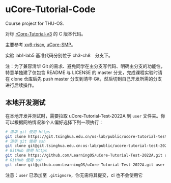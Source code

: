 # uCore-Tutorial-Code

Course project for THU-OS.

对标 [rCore-Tutorial-v3](https://github.com/rcore-os/rCore-Tutorial-v3/) 的 C 版本代码。

主要参考 [xv6-riscv](https://github.com/mit-pdos/xv6-riscv), [uCore-SMP](https://github.com/TianhuaTao/uCore-SMP)。

实验 lab1-lab5 基准代码分别位于 ch3-ch8　分支下。

注：为了兼容清华 Git 的需求、避免同学在主分支写代码、明确主分支的功能性，特意单独建了仅包含 README 与 LICENSE 的 master 分支，完成课程实验时请在 clone 仓库后先 push master 分支到清华 Git，然后切到自己开发所需的分支进行后续操作。

## 本地开发测试

在本地开发并测试时，需要拉取 uCore-Tutorial-Test-2022A 到 `user` 文件夹。你可以根据网络情况和个人偏好选择下列一项执行：

```bash
# 清华 git 使用 https
git clone https://git.tsinghua.edu.cn/os-lab/public/ucore-tutorial-test-2022a.git user
# 清华 git 使用 ssh
git clone git@git.tsinghua.edu.cn:os-lab/public/ucore-tutorial-test-2022a.git user
# GitHub 使用 https
git clone https://github.com/LearningOS/uCore-Tutorial-Test-2022A.git user
# GitHub 使用 ssh
git clone git@github.com:LearningOS/uCore-Tutorial-Test-2022A.git user
```

注意：`user` 已添加至 `.gitignore`，你无需将其提交，ci 也不会使用它
